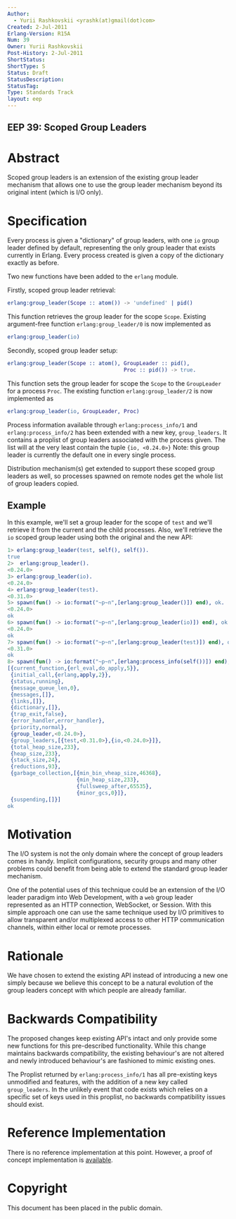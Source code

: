 ```yaml
---
Author:
  - Yurii Rashkovskii <yrashk(at)gmail(dot)com>
Created: 2-Jul-2011
Erlang-Version: R15A
Num: 39
Owner: Yurii Rashkovskii
Post-History: 2-Jul-2011
ShortStatus: 
ShortType: S
Status: Draft
StatusDescription: 
StatusTag: 
Type: Standards Track
layout: eep
---
```

EEP 39: Scoped Group Leaders
----

Abstract
========

Scoped group leaders is an extension of the existing group leader
mechanism that allows one to use the group leader mechanism beyond
its original intent (which is I/O only).

Specification
=============

Every process is given a "dictionary" of group leaders, with one
`io` group leader defined by default, representing the only group
leader that exists currently in Erlang. Every process created is
given a copy of the dictionary exactly as before.

Two new functions have been added to the `erlang` module.

Firstly, scoped group leader retrieval:

```erlang
erlang:group_leader(Scope :: atom()) -> 'undefined' | pid()
```

This function retrieves the group leader for the scope `Scope`.  Existing
argument-free function `erlang:group_leader/0` is now implemented as

```erlang
erlang:group_leader(io)
```

Secondly, scoped group leader setup:

```erlang
erlang:group_leader(Scope :: atom(), GroupLeader :: pid(),
                                     Proc :: pid()) -> true.
```

This function sets the group leader for scope the `Scope` to the `GroupLeader`
for a process `Proc`.  The existing function `erlang:group_leader/2` is
now implemented as

```erlang
erlang:group_leader(io, GroupLeader, Proc)
```

Process information available through `erlang:process_info/1` and
`erlang:process_info/2` has been extended with a new key, `group_leaders`.
It contains a proplist of group leaders associated with the process given.
The list will at the very least contain the tuple `{io, <0.24.0>}`
Note: this group leader is currently the default one in every single process.

Distribution mechanism(s) get extended to support these scoped group leaders
as well, so processes spawned on remote nodes get the whole list of group
leaders copied.

Example
-------

In this example, we'll set a group leader for the scope of `test`
and we'll retrieve it from the current and the child processes.
Also, we'll retrieve the `io` scoped group leader using both the
original and the new API:

```erlang
1> erlang:group_leader(test, self(), self()).
true
2>  erlang:group_leader().
<0.24.0>
3> erlang:group_leader(io).
<0.24.0>
4> erlang:group_leader(test).
<0.31.0>
5> spawn(fun() -> io:format("~p~n",[erlang:group_leader()]) end), ok.
<0.24.0>
ok
6> spawn(fun() -> io:format("~p~n",[erlang:group_leader(io)]) end), ok.
<0.24.0>
ok
7> spawn(fun() -> io:format("~p~n",[erlang:group_leader(test)]) end), ok.
<0.31.0>
ok
8> spawn(fun() -> io:format("~p~n",[erlang:process_info(self())]) end), ok.
[{current_function,{erl_eval,do_apply,5}},
 {initial_call,{erlang,apply,2}},
 {status,running},
 {message_queue_len,0},
 {messages,[]},
 {links,[]},
 {dictionary,[]},
 {trap_exit,false},
 {error_handler,error_handler},
 {priority,normal},
 {group_leader,<0.24.0>},
 {group_leaders,[{test,<0.31.0>},{io,<0.24.0>}]},
 {total_heap_size,233},
 {heap_size,233},
 {stack_size,24},
 {reductions,93},
 {garbage_collection,[{min_bin_vheap_size,46368},
                      {min_heap_size,233},
                      {fullsweep_after,65535},
                      {minor_gcs,0}]},
 {suspending,[]}]
ok
```

Motivation
==========

The I/O system is not the only domain where the concept of group leaders
comes in handy.  Implicit configurations, security groups and many other
problems could benefit from being able to extend the standard group leader
mechanism.

One of the potential uses of this technique could be an extension of the
I/O leader paradigm into Web Development, with a `web` group leader
represented as an HTTP connection, WebSocket, or Session.  With this simple
approach one can use the same technique used by I/O primitives to allow
transparent and/or multiplexed access to other HTTP communication channels,
within either local or remote processes.

Rationale
=========

We have chosen to extend the existing API instead of introducing a new one
simply because we believe this concept to be a natural evolution of the
group leaders concept with which people are already familiar.

Backwards Compatibility
=======================

The proposed changes keep existing API's intact and only provide some new
functions for this pre-described functionality.  While this change maintains
backwards compatibility, the existing behaviour's are not altered and newly
introduced behaviour's are fashioned to mimic existing ones.

The Proplist returned by `erlang:process_info/1` has all pre-existing keys
unmodified and features, with the addition of a new key called `group_leaders`.
In the unlikely event that code exists which relies on a specific set of keys
used in this proplist, no backwards compatibility issues should exist.

Reference Implementation
========================

There is no reference implementation at this point.  However, a proof
of concept implementation is [available][1].

[1]: https://github.com/spawngrid/otp/tree/group_leader_scope

Copyright
=========

This document has been placed in the public domain.

[EmacsVar]: <> "Local Variables:"
[EmacsVar]: <> "mode: indented-text"
[EmacsVar]: <> "indent-tabs-mode: nil"
[EmacsVar]: <> "sentence-end-double-space: t"
[EmacsVar]: <> "fill-column: 70"
[EmacsVar]: <> "coding: utf-8"
[EmacsVar]: <> "End:"